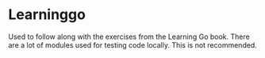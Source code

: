 # Learninggo

Used to follow along with the exercises from the Learning Go book.
There are a lot of modules used for testing code locally. This is not recommended.
